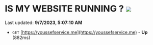 # IS MY WEBSITE RUNNING ? [![](https://img.shields.io/static/v1?label=Sponsor&message=%E2%9D%A4&logo=GitHub&color=%23fe8e86)](https://github.com/sponsors/<username>)

Last updated: **9/7/2023, 5:07:10 AM**

- `GET` [https://youssefservice.me](https://youssefservice.me) - **Up** (882ms)
